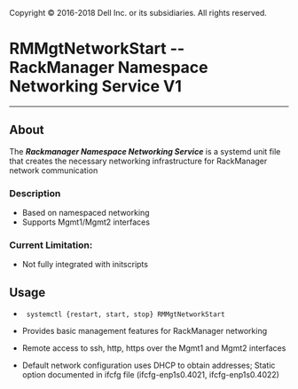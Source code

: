 Copyright &copy; 2016-2018 Dell Inc. or its subsidiaries. All rights reserved.
 
# RMMgtNetworkStart -- RackManager Namespace Networking Service V1

---

## About
The ***Rackmanager Namespace Networking Service***
is a systemd unit file that creates the necessary networking infrastructure for RackManager network communication

### Description
* Based on namespaced networking
* Supports Mgmt1/Mgmt2 interfaces

### Current Limitation:
* Not fully integrated with initscripts

## Usage
* ` systemctl {restart, start, stop} RMMgtNetworkStart`

* Provides basic management features for RackManager networking
* Remote access to ssh, http, https over the Mgmt1 and Mgmt2 interfaces
* Default network configuration uses DHCP to obtain addresses; Static option documented in ifcfg file (ifcfg-enp1s0.4021, ifcfg-enp1s0.4022)
